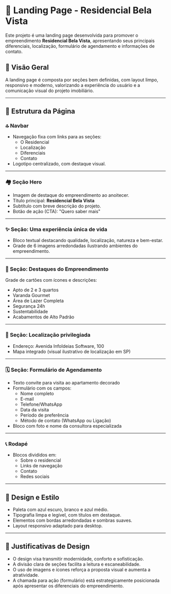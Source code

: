 
# 🏡 Landing Page - Residencial Bela Vista

Este projeto é uma landing page desenvolvida para promover o empreendimento **Residencial Bela Vista**, apresentando seus principais diferenciais, localização, formulário de agendamento e informações de contato.

## 📸 Visão Geral

A landing page é composta por seções bem definidas, com layout limpo, responsivo e moderno, valorizando a experiência do usuário e a comunicação visual do projeto imobiliário.

---

## 🧱 Estrutura da Página

### 🔝 Navbar
- Navegação fixa com links para as seções:
  - O Residencial
  - Localização
  - Diferenciais
  - Contato
- Logotipo centralizado, com destaque visual.

---

### 🏘️ Seção Hero
- Imagem de destaque do empreendimento ao anoitecer.
- Título principal: **Residencial Bela Vista**
- Subtítulo com breve descrição do projeto.
- Botão de ação (CTA): "Quero saber mais"

---

### ✨ Seção: Uma experiência única de vida
- Bloco textual destacando qualidade, localização, natureza e bem-estar.
- Grade de 6 imagens arredondadas ilustrando ambientes do empreendimento.

---

### 🧩 Seção: Destaques do Empreendimento
Grade de cartões com ícones e descrições:
- Apto de 2 e 3 quartos
- Varanda Gourmet
- Área de Lazer Completa
- Segurança 24h
- Sustentabilidade
- Acabamentos de Alto Padrão

---

### 📍 Seção: Localização privilegiada
- Endereço: Avenida InfoIdeias Software, 100
- Mapa integrado (visual ilustrativo de localização em SP)

---

### 🗓️ Seção: Formulário de Agendamento
- Texto convite para visita ao apartamento decorado
- Formulário com os campos:
  - Nome completo
  - E-mail
  - Telefone/WhatsApp
  - Data da visita
  - Período de preferência
  - Método de contato (WhatsApp ou Ligação)
- Bloco com foto e nome da consultora especializada

---

### 📞 Rodapé
- Blocos divididos em:
  - Sobre o residencial
  - Links de navegação
  - Contato
  - Redes sociais

---

## 🎨 Design e Estilo

- Paleta com azul escuro, branco e azul médio.
- Tipografia limpa e legível, com títulos em destaque.
- Elementos com bordas arredondadas e sombras suaves.
- Layout responsivo adaptado para desktop.

---

## 🧠 Justificativas de Design

- O design visa transmitir modernidade, conforto e sofisticação.
- A divisão clara de seções facilita a leitura e escaneabilidade.
- O uso de imagens e ícones reforça a proposta visual e aumenta a atratividade.
- A chamada para ação (formulário) está estrategicamente posicionada após apresentar os diferenciais do empreendimento.
